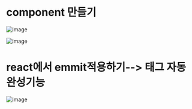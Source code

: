# component 만들기
![image](https://github.com/understanding963852/604react/assets/60366769/f55188c7-722a-41e0-948c-4c211cd443b2)


![image](https://github.com/understanding963852/604react/assets/60366769/ee18b695-4a77-41cf-b196-1fd742825f6d)

# react에서 emmit적용하기--> 태그 자동 완성기능
![image](https://github.com/understanding963852/604react/assets/60366769/0ad1c6f9-f15e-471c-9bef-ef065c9b8828)



